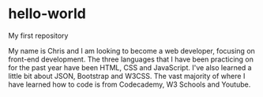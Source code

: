 # hello-world
My first repository 

My name is Chris and I am looking to become a web developer, focusing on front-end development. The three languages that I have been practicing on for the past year have been HTML, CSS and JavaScript. I've also learned a little bit about JSON, Bootstrap and W3CSS. The vast majority of where I have learned how to code is from Codecademy, W3 Schools and Youtube.

